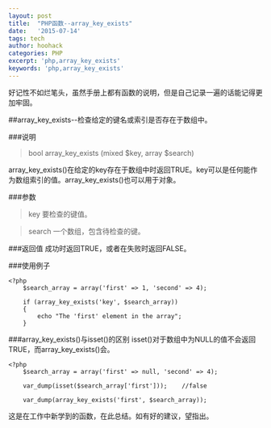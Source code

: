```yaml
---
layout: post
title:  "PHP函数--array_key_exists"
date:   '2015-07-14'
tags: tech
author: hoohack
categories: PHP
excerpt: 'php,array_key_exists'
keywords: 'php,array_key_exists'
---
```


好记性不如烂笔头，虽然手册上都有函数的说明，但是自己记录一遍的话能记得更加牢固。

##array_key_exists--检查给定的键名或索引是否存在于数组中。

###说明

>bool array_key_exists (mixed $key, array $search)

array_key_exists()在给定的key存在于数组中时返回TRUE。key可以是任何能作为数组索引的值。array_key_exists()也可以用于对象。



###参数

>key 要检查的键值。

>search 一个数组，包含待检查的键。

###返回值
成功时返回TRUE，或者在失败时返回FALSE。

###使用例子

    <?php
        $search_array = array('first' => 1, 'second' => 4);

        if (array_key_exists('key', $search_array))
        {
            echo "The 'first' element in the array";
        }

###array_key_exists()与isset()的区别
isset()对于数组中为NULL的值不会返回TRUE，而array_key_exists()会。

    <?php
        $search_array = array('first' => null, 'second' => 4);

        var_dump(isset($search_array['first']));    //false

        var_dump(array_key_exists('first', $search_array));

这是在工作中新学到的函数，在此总结。如有好的建议，望指出。
